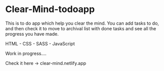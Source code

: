 # Clear-Mind-todoapp
This is to do app which help you clear the mind. 
You can add tasks to do, and then check it to move to archival list with done tasks and see all the progress you have made.

HTML - CSS - SASS - JavaScript 

Work in progress....

Check it here -> clear-mind.netlify.app

